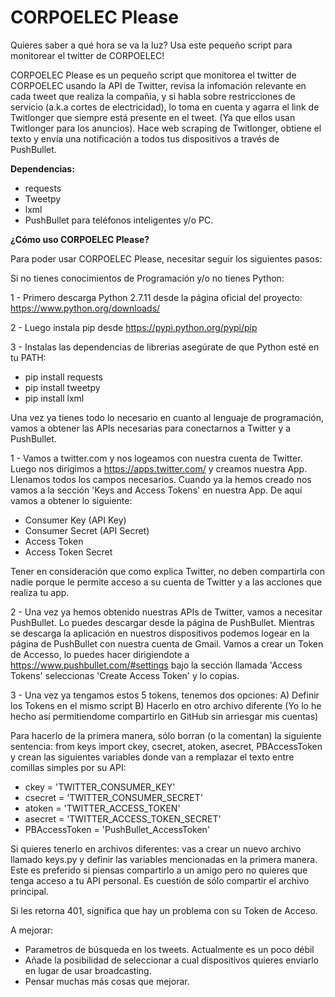 # CORPOELEC Please
Quieres saber a qué hora se va la luz? Usa este pequeño script para monitorear el twitter de CORPOELEC!

CORPOELEC Please es un pequeño script que monitorea el twitter de CORPOELEC usando la API de Twitter, revisa la infomación relevante en cada tweet que realiza la compañia, y si habla sobre restricciones de servicio (a.k.a cortes de electricidad), lo toma en cuenta y agarra el link de Twitlonger que siempre está presente en el tweet. (Ya que ellos usan Twitlonger para los anuncios). Hace web scraping de Twitlonger, obtiene el texto y envía una notificación a todos tus dispositivos a través de PushBullet.

**Dependencias:**

- requests
- Tweetpy
- lxml
- PushBullet para teléfonos inteligentes y/o PC.

**¿Cómo uso CORPOELEC Please?**

Para poder usar CORPOELEC Please, necesitar seguir los siguientes pasos:

Si no tienes conocimientos de Programación y/o no tienes Python:

1 - Primero descarga Python 2.7.11 desde la página oficial del proyecto: https://www.python.org/downloads/

2 - Luego instala pip desde https://pypi.python.org/pypi/pip 

3 - Instalas las dependencias de librerias asegúrate de que Python esté en tu PATH:
  * pip install requests
  * pip install tweetpy
  * pip install lxml

Una vez ya tienes todo lo necesario en cuanto al lenguaje de programación, vamos a obtener las APIs necesarias para conectarnos a Twitter y a PushBullet.

1 - Vamos a twitter.com y nos logeamos con nuestra cuenta de Twitter. Luego nos dirigimos a https://apps.twitter.com/ y creamos nuestra App. Llenamos todos los campos necesarios. Cuando ya la hemos creado nos vamos a la sección 'Keys and Access Tokens' en nuestra App. De aquí vamos a obtener lo siguiente:
  * Consumer Key (API Key)
  * Consumer Secret (API Secret)
  * Access Token
  * Access Token Secret

Tener en consideración que como explica Twitter, no deben compartirla con nadie porque le permite acceso a su cuenta de Twitter  y a las acciones que realiza tu app.

2 - Una vez ya hemos obtenido nuestras APIs de Twitter, vamos a necesitar PushBullet. Lo puedes descargar desde la página de PushBullet. Mientras se descarga la aplicación en nuestros dispositivos podemos logear en la página de PushBullet con nuestra cuenta de Gmail. Vamos a crear un Token de Accesso, lo puedes hacer dirigiendote a https://www.pushbullet.com/#settings bajo la sección llamada 'Access Tokens' seleccionas 'Create Access Token' y lo copias.

3 - Una vez ya tengamos estos 5 tokens, tenemos dos opciones:
  A) Definir los Tokens en el mismo script
  B) Hacerlo en otro archivo diferente (Yo lo he hecho así permitiendome compartirlo en GitHub sin arriesgar mis cuentas)
  
  Para hacerlo de la primera manera, sólo borran  (o la comentan) la siguiente sentencia: from keys import ckey, csecret, atoken, asecret, PBAccessToken  y crean las siguientes variables donde van a remplazar el texto entre comillas simples por su API:
 * ckey = 'TWITTER_CONSUMER_KEY'
 * csecret = 'TWITTER_CONSUMER_SECRET'
 * atoken = 'TWITTER_ACCESS_TOKEN'
 * asecret = 'TWITTER_ACCESS_TOKEN_SECRET'
 * PBAccessToken = 'PushBullet_AccessToken'
  
  Si quieres tenerlo en archivos diferentes: vas a crear un nuevo archivo llamado keys.py y definir las variables mencionadas en la primera manera. Este es preferido si piensas compartirlo a un amigo pero no quieres que tenga acceso a tu API personal. Es cuestión de sólo compartir el archivo principal.

Si les retorna 401, significa que hay un problema con su Token de Acceso.
  
  
A mejorar: 

- Parametros de búsqueda en los tweets. Actualmente es un poco débil
- Añade la posibilidad de seleccionar a cual dispositivos quieres enviarlo en lugar de usar broadcasting.
- Pensar muchas más cosas que mejorar.

